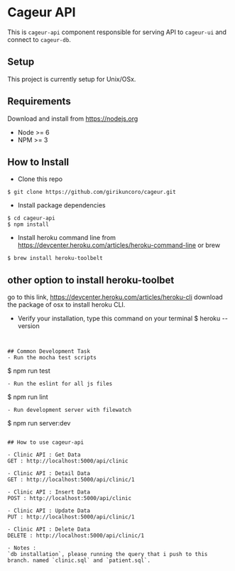 # Cageur API
This is `cageur-api` component responsible for serving API to `cageur-ui` and connect to `cageur-db`.

## Setup
This project is currently setup for Unix/OSx.

## Requirements
Download and install from https://nodejs.org
- Node >= 6
- NPM >= 3

## How to Install
- Clone this repo
```
$ git clone https://github.com/girikuncoro/cageur.git
```
- Install package dependencies
```
$ cd cageur-api
$ npm install
```
- Install heroku command line from https://devcenter.heroku.com/articles/heroku-command-line or brew
```
$ brew install heroku-toolbelt
```

## other option to install heroku-toolbet
go to this link, https://devcenter.heroku.com/articles/heroku-cli
download the package of osx to install heroku CLI.

- Verify your installation, type this command on your terminal
$ heroku --version

``` you will got something like heroku-cli/x.y.z 


## Common Development Task
- Run the mocha test scripts
```
$ npm run test
```
- Run the eslint for all js files
```
$ npm run lint
```
- Run development server with filewatch
```
$ npm run server:dev
```

## How to use cageur-api

- Clinic API : Get Data
GET : http://localhost:5000/api/clinic

- Clinic API : Detail Data
GET : http://localhost:5000/api/clinic/1

- Clinic API : Insert Data
POST : http://localhost:5000/api/clinic

- Clinic API : Update Data
PUT : http://localhost:5000/api/clinic/1

- Clinic API : Delete Data
DELETE : http://localhost:5000/api/clinic/1

- Notes :
`db installation`, please running the query that i push to this branch. named `clinic.sql` and `patient.sql`.
